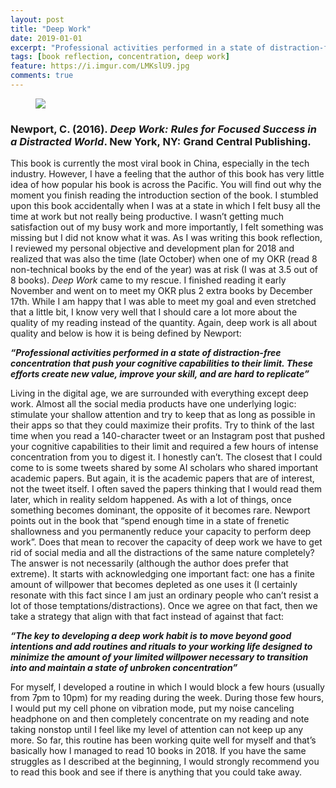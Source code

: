 ```yaml
---
layout: post
title: "Deep Work"
date: 2019-01-01
excerpt: "Professional activities performed in a state of distraction-free concentration that push your cognitive capabilities to their limit. These efforts create new value, improve your skill, and are hard to replicate"
tags: [book reflection, concentration, deep work]
feature: https://i.imgur.com/LMKslU9.jpg
comments: true
---
```


<figure>
        <a href="https://i.imgur.com/WdibHar.jpg"><img src="https://i.imgur.com/WdibHar.jpg"></a>
</figure>

### Newport, C. (2016). *Deep Work: Rules for Focused Success in a Distracted World*. New York, NY: Grand Central Publishing.

This book is currently the most viral book in China, especially in the tech industry. However, I have a feeling that the author of this book has very little idea of how popular his book is across the Pacific. You will find out why the moment you finish reading the introduction section of the book. 
I stumbled upon this book accidentally when I was at a state in which I felt busy all the time at work but not really being productive. I wasn’t getting much satisfaction out of my busy work and more importantly, I felt something was missing but I did not know what it was. As I was writing this book reflection, I reviewed my personal objective and development plan for 2018 and realized that was also the time (late October) when one of my OKR (read 8 non-technical books by the end of the year) was at risk (I was at 3.5 out of 8 books). *Deep Work* came to my rescue. I finished reading it early November and went on to meet my OKR plus 2 extra books by December 17th. While I am happy that I was able to meet my goal and even stretched that a little bit, I know very well that I should care a lot more about the quality of my reading instead of the quantity. Again, deep work is all about quality and below is how it is being defined by Newport:

***“Professional activities performed in a state of distraction-free concentration that push your cognitive capabilities to their limit. These efforts create new value, improve your skill, and are hard to replicate”***

Living in the digital age, we are surrounded with everything except deep work. Almost all the social media products have one underlying logic: stimulate your shallow attention and try to keep that as long as possible in their apps so that they could maximize their profits. Try to think of the last time when you read a 140-character tweet or an Instagram post that pushed your cognitive capabilities to their limit and required a few hours of intense concentration from you to digest it. I honestly can’t. The closest that I could come to is some tweets shared by some AI scholars who shared important academic papers. But again, it is the academic papers that are of interest, not the tweet itself. I often saved the papers thinking that I would read them later, which in reality seldom happened. As with a lot of things, once something becomes dominant, the opposite of it becomes rare. Newport points out in the book that “spend enough time in a state of frenetic shallowness and you permanently reduce your capacity to perform deep work”. Does that mean to recover the capacity of deep work we have to get rid of social media and all the distractions of the same nature completely? The answer is not necessarily (although the author does prefer that extreme). It starts with acknowledging one important fact: one has a finite amount of willpower that becomes depleted as one uses it (I certainly resonate with this fact since I am just an ordinary people who can’t resist a lot of those temptations/distractions). Once we agree on that fact, then we take a strategy that align with that fact instead of against that fact:

***“The key to developing a deep work habit is to move beyond good intentions and add routines and rituals to your working life designed to minimize the amount of your limited willpower necessary to transition into and maintain a state of unbroken concentration”***

For myself, I developed a routine in which I would block a few hours (usually from 7pm to 10pm) for my reading during the week. During those few hours, I would put my cell phone on vibration mode, put my noise canceling headphone on and then completely concentrate on my reading and note taking nonstop until I feel like my level of attention can not keep up any more. So far, this routine has been working quite well for myself and that’s basically how I managed to read 10 books in 2018. If you have the same struggles as I described at the beginning, I would strongly recommend you to read this book and see if there is anything that you could take away.
